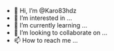- 👋 Hi, I’m @Karo83hdz
- 👀 I’m interested in ...
- 🌱 I’m currently learning ...
- 💞️ I’m looking to collaborate on ...
- 📫 How to reach me ...

<!---
Karo83hdz/Karo83hdz is a ✨ special ✨ repository because its `README.md` (this file) appears on your GitHub profile.
You can click the Preview link to take a look at your changes.
--->

